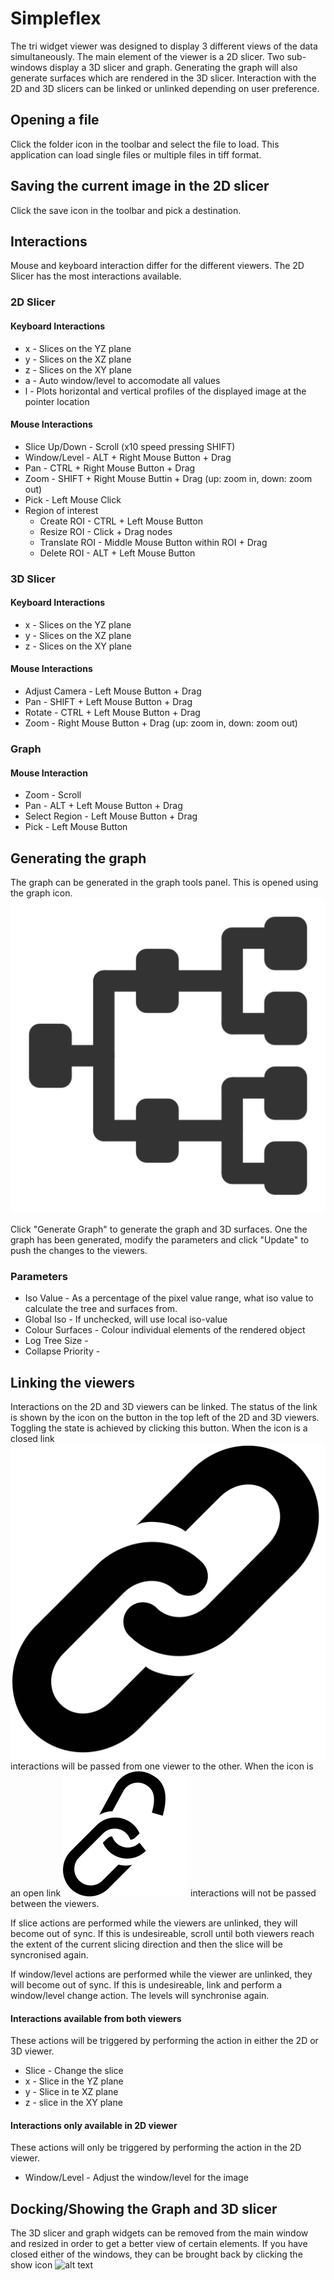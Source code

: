 # Simpleflex

The tri widget viewer was designed to display 3 different views of the data simultaneously. 
The main element of the viewer is a 2D slicer. Two sub-windows display a 3D slicer and graph.
Generating the graph will also generate surfaces which are rendered in the 3D slicer. 
Interaction with the 2D and 3D slicers can be linked or unlinked depending on user preference.

## Opening a file
Click the folder icon in the toolbar and select the file to load. This application can load single files or multiple files in tiff format.

## Saving the current image in the 2D slicer
Click the save icon in the toolbar and pick a destination.

## Interactions
Mouse and keyboard interaction differ for the different viewers. The 2D Slicer has the most interactions available.

### 2D Slicer
#### Keyboard Interactions
* x - Slices on the YZ plane
* y - Slices on the XZ plane
* z - Slices on the XY plane
* a - Auto window/level to accomodate all values
* l - Plots horizontal and vertical profiles of the displayed image at the pointer location

#### Mouse Interactions
* Slice Up/Down - Scroll (x10 speed pressing SHIFT)
* Window/Level  - ALT + Right Mouse Button + Drag
* Pan           - CTRL + Right Mouse Button + Drag
* Zoom          - SHIFT + Right Mouse Buttin + Drag (up: zoom in, down: zoom out)
* Pick          - Left Mouse Click
* Region of interest
    * Create ROI    - CTRL + Left Mouse Button
    * Resize ROI    - Click + Drag nodes
    * Translate ROI - Middle Mouse Button within ROI + Drag
    * Delete ROI    - ALT + Left Mouse Button

### 3D Slicer
#### Keyboard Interactions
* x - Slices on the YZ plane
* y - Slices on the XZ plane
* z - Slices on the XY plane

#### Mouse Interactions
* Adjust Camera - Left Mouse Button + Drag
* Pan           - SHIFT + Left Mouse Button + Drag
* Rotate        - CTRL + Left Mouse Button + Drag
* Zoom          - Right Mouse Button + Drag (up: zoom in, down: zoom out)


### Graph
#### Mouse Interaction
* Zoom          - Scroll
* Pan           - ALT + Left Mouse Button + Drag
* Select Region - Left Mouse Button + Drag
* Pick          - Left Mouse Button


## Generating the graph
The graph can be generated in the graph tools panel. This is opened using the graph icon. ![alt text][graph icon]

Click "Generate Graph" to generate the graph and 3D surfaces. One the graph has been generated, modify the parameters and click "Update" to push the changes to the viewers.

### Parameters

* Iso Value           - As a percentage of the pixel value range, what iso value to calculate the tree and surfaces from.
* Global Iso          - If unchecked, will use local iso-value
* Colour Surfaces     - Colour individual elements of the rendered object
* Log Tree Size       - 
* Collapse Priority   - 

## Linking the viewers

Interactions on the 2D and 3D viewers can be linked. 
The status of the link is shown by the icon on the button in the top left of the 2D and 3D viewers. Toggling the state is achieved by clicking this button.
When the icon is a closed link ![alt text][linked icon] interactions will be passed from one viewer to the other.
When the icon is an open link ![alt text][unlinked icon] interactions will not be passed between the viewers.

If slice actions are performed while the viewers are unlinked, they will become out of sync. If this is undesireable, scroll until both viewers reach the extent
of the current slicing direction and then the slice will be syncronised again.

If window/level actions are performed while the viewer are unlinked, they will become out of sync. If this is undesireable, link and perform a window/level change
action. The levels will synchronise again.

#### Interactions available from both viewers
These actions will be triggered by performing the action in either the 2D or 3D viewer.

* Slice - Change the slice
* x     - Slice in the YZ plane
* y     - Slice in te XZ plane
* z     - slice in the XY plane

#### Interactions only available in 2D viewer
These actions will only be triggered by performing the action in the 2D viewer.

* Window/Level - Adjust the window/level for the image

## Docking/Showing the Graph and 3D slicer 

The 3D slicer and graph widgets can be removed from the main window and resized in order to get a better view of certain elements.
If you have closed either of the windows, they can be brought back by clicking the show icon ![alt text][show icon]

[graph icon]: images/tree_icon.png "This icon opens the graph tool panel"
[linked icon]: images/link.png "This icon shows the viewers are linked"
[unlinked icon]: images/broken_link.png "This icon shows the viewers are un-linked"
[anchor icon]: images/anchor.png "This icon re-docks floating widgets and shows closed widgets"
[show icon]: ./images.show.png "This icon brings closed windows back"